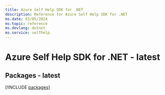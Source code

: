 ```yaml
---
title: Azure Self Help SDK for .NET
description: Reference for Azure Self Help SDK for .NET
ms.date: 03/05/2024
ms.topic: reference
ms.devlang: dotnet
ms.service: selfhelp
---
```

# Azure Self Help SDK for .NET - latest
## Packages - latest
[!INCLUDE [packages](self-help-index.md)]